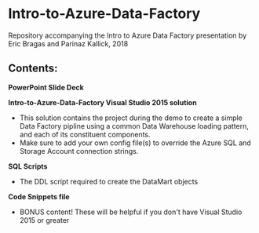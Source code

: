 # Intro-to-Azure-Data-Factory
Repository accompanying the Intro to Azure Data Factory presentation by Eric Bragas and Parinaz Kallick, 2018

## Contents:
**PowerPoint Slide Deck**

**Intro-to-Azure-Data-Factory Visual Studio 2015 solution**
* This solution contains the project during the demo to create a simple Data Factory pipline using a common Data Warehouse loading pattern, and each of its constituent components. 
* Make sure to add your own config file(s) to override the Azure SQL and Storage Account connection strings.

**SQL Scripts**
* The DDL script required to create the DataMart objects

**Code Snippets file**
* BONUS content! These will be helpful if you don't have Visual Studio 2015 or greater
